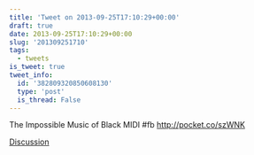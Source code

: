 ```yaml
---
title: 'Tweet on 2013-09-25T17:10:29+00:00'
draft: true
date: 2013-09-25T17:10:29+00:00
slug: '201309251710'
tags:
  - tweets
is_tweet: true
tweet_info:
  id: '382809320850608130'
  type: 'post'
  is_thread: False
---
```




The Impossible Music of Black MIDI #fb <http://pocket.co/szWNK>

[Discussion](https://x.com/sytelus/status/382809320850608130)
